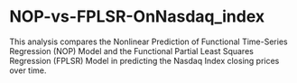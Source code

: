 # NOP-vs-FPLSR-OnNasdaq_index
This analysis compares the Nonlinear Prediction of Functional Time-Series Regression (NOP) Model and the Functional Partial Least Squares Regression (FPLSR) Model in predicting the Nasdaq Index closing prices over time.
